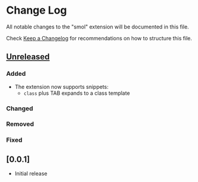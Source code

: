 # Change Log

All notable changes to the "smol" extension will be documented in this file.

Check [Keep a Changelog](http://keepachangelog.com/) for recommendations on how to structure this file.

## [Unreleased]

### Added

- The extension now supports snippets:
  - `class` plus TAB expands to a class template

### Changed

### Removed

### Fixed

## [0.0.1]

- Initial release

[Unreleased]: https://github.com/abstools/abs-vs-code/compare/v0.0.1...HEAD

